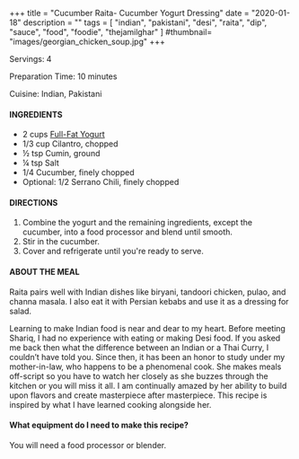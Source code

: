 +++
title = "Cucumber Raita- Cucumber Yogurt Dressing"
date = "2020-01-18"
description = ""
tags = [
    "indian",
    "pakistani",
    "desi",
    "raita",
    "dip",
    "sauce",
    "food",
    "foodie",
    "thejamilghar"
]
#thumbnail= "images/georgian_chicken_soup.jpg"
+++

Servings: 4 <!--more-->

Preparation Time: 10 minutes

Cuisine: Indian, Pakistani

#### INGREDIENTS 

* 2 cups [Full-Fat Yogurt](https://amzn.to/30348EW)
* 1/3 cup Cilantro, chopped
* ½ tsp Cumin, ground 
* ¼ tsp Salt
* 1/4 Cucumber, finely chopped
* Optional: 1/2 Serrano Chili, finely chopped 

#### DIRECTIONS 

1. Combine the yogurt and the remaining ingredients, except the cucumber, into a food processor and blend until smooth. 
2. Stir in the cucumber. 
3. Cover and refrigerate until you're ready to serve. 

#### ABOUT THE MEAL 

Raita pairs well with Indian dishes like biryani, tandoori chicken, pulao, and channa masala. I also eat it with Persian kebabs and use it as a dressing for salad.

Learning to make Indian food is near and dear to my heart. Before meeting Shariq, I had no experience with eating or making Desi food. If you asked me back then what the difference between an Indian or a Thai Curry, I couldn’t have told you. Since then, it has been an honor to study under my mother-in-law, who happens to be a phenomenal cook. She makes meals off-script so you have to watch her closely as she buzzes through the kitchen or you will miss it all. I am continually amazed by her ability to build upon flavors and create masterpiece after masterpiece. This recipe is inspired by what I have learned cooking alongside her.

#### What equipment do I need to make this recipe? 

You will need a food processor or blender. 
